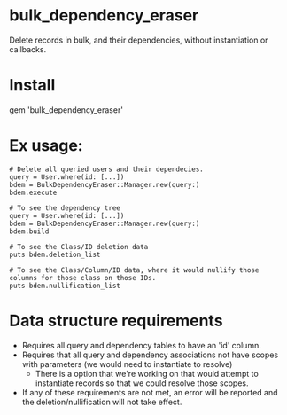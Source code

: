 # bulk_dependency_eraser
Delete records in bulk, and their dependencies, without instantiation or callbacks.


# Install
gem 'bulk_dependency_eraser'

# Ex usage:
  ```
  # Delete all queried users and their dependecies.
  query = User.where(id: [...])
  bdem = BulkDependencyEraser::Manager.new(query:)
  bdem.execute
  ```
  ```
  # To see the dependency tree
  query = User.where(id: [...])
  bdem = BulkDependencyEraser::Manager.new(query:)
  bdem.build

  # To see the Class/ID deletion data
  puts bdem.deletion_list

  # To see the Class/Column/ID data, where it would nullify those columns for those class on those IDs.
  puts bdem.nullification_list
  ```

# Data structure requirements
- Requires all query and dependency tables to have an 'id' column.
- Requires that all query and dependency associations not have scopes with parameters (we would need to instantiate to resolve)
  - There is a option that we're working on that would attempt to instantiate records so that we could resolve those scopes.
- If any of these requirements are not met, an error will be reported and the deletion/nullification will not take effect.
